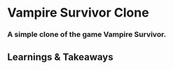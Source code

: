 # Vampire Survivor Clone

### A simple clone of the game Vampire Survivor.

## Learnings & Takeaways

